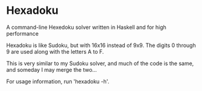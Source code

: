 # Hexadoku
A command-line Hexedoku solver written in Haskell and for high performance

Hexadoku is like Sudoku, but with 16x16 instead of 9x9. The digits 0 through 9 are used
along with the letters A to F.

This is very similar to my Sudoku solver, and much of the code is the same, and someday
I may merge the two...

For usage information, run 'hexadoku -h'.
